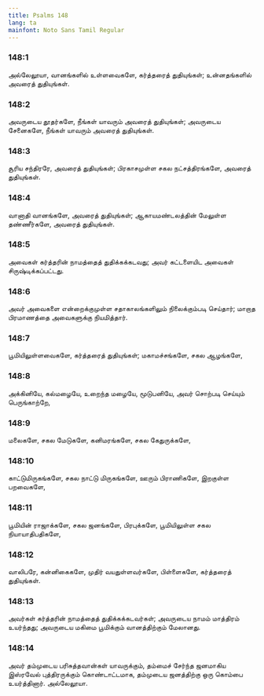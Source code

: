 ```yaml
---
title: Psalms 148
lang: ta
mainfont: Noto Sans Tamil Regular
---
```


###  148:1

அல்லேலூயா, வானங்களில் உள்ளவைகளே, கர்த்தரைத் துதியுங்கள்; உன்னதங்களில் அவரைத் துதியுங்கள்.

###  148:2

அவருடைய தூதர்களே, நீங்கள் யாவரும் அவரைத் துதியுங்கள்; அவருடைய சேனைகளே, நீங்கள் யாவரும் அவரைத் துதியுங்கள்.

###  148:3

சூரிய சந்திரரே, அவரைத் துதியுங்கள்; பிரகாசமுள்ள சகல நட்சத்திரங்களே, அவரைத் துதியுங்கள்.

###  148:4

வானாதி வானங்களே, அவரைத் துதியுங்கள்; ஆகாயமண்டலத்தின் மேலுள்ள தண்ணீர்களே, அவரைத் துதியுங்கள்.

###  148:5

அவைகள் கர்த்தரின் நாமத்தைத் துதிக்கக்கடவது; அவர் கட்டளையிட அவைகள் சிருஷ்டிக்கப்பட்டது.

###  148:6

அவர் அவைகளை என்றைக்குமுள்ள சதாகாலங்களிலும் நிலைக்கும்படி செய்தார்; மாறாத பிரமாணத்தை அவைகளுக்கு நியமித்தார்.

###  148:7

பூமியிலுள்ளவைகளே, கர்த்தரைத் துதியுங்கள்; மகாமச்சங்களே, சகல ஆழங்களே,

###  148:8

அக்கினியே, கல்மழையே, உறைந்த மழையே, மூடுபனியே, அவர் சொற்படி செய்யும் பெருங்காற்றே,

###  148:9

மலைகளே, சகல மேடுகளே, கனிமரங்களே, சகல கேதுருக்களே,

###  148:10

காட்டுமிருகங்களே, சகல நாட்டு மிருகங்களே, ஊரும் பிராணிகளே, இறகுள்ள பறவைகளே,

###  148:11

பூமியின் ராஜாக்களே, சகல ஜனங்களே, பிரபுக்களே, பூமியிலுள்ள சகல நியாயாதிபதிகளே,

###  148:12

வாலிபரே, கன்னிகைகளே, முதிர் வயதுள்ளவர்களே, பிள்ளைகளே, கர்த்தரைத் துதியுங்கள்.

###  148:13

அவர்கள் கர்த்தரின் நாமத்தைத் துதிக்கக்கடவர்கள்; அவருடைய நாமம் மாத்திரம் உயர்ந்தது; அவருடைய மகிமை பூமிக்கும் வானத்திற்கும் மேலானது.

###  148:14

அவர் தம்முடைய பரிசுத்தவான்கள் யாவருக்கும், தம்மைச் சேர்ந்த ஜனமாகிய இஸ்ரவேல் புத்திரருக்கும் கொண்டாட்டமாக, தம்முடைய ஜனத்திற்கு ஒரு கொம்பை உயர்த்தினார். அல்லேலூயா.

